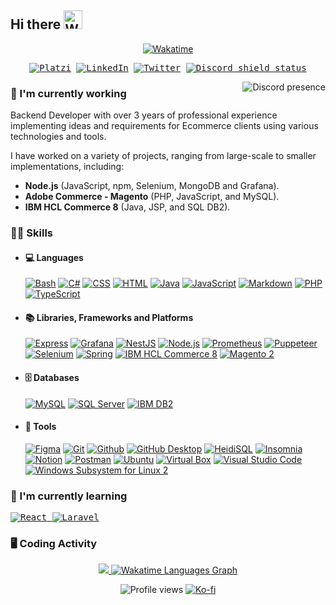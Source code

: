 <!-- 🟥 SMALL SHIELD/BADGE USED IN THIS DOCUMENT 🟥 -->
<!-- Wakatime                        https://wakatime.com/share/badges -->
<!-- Shields, basic and original     https://shields.io/ -->
<!-- Icons for shields and color     https://simpleicons.org/ -->
<!-- Custom Shields and icons        https://github.com/DenverCoder1/custom-icon-badges -->
<!-- Profile views                   https://github.com/antonkomarev/github-profile-views-counter -->
<!-- Timestamp in shield.io          https://github.com/badges/shields/issues/749 -->

<!-- How to make a shield.io badge with just a logo in the left side?: https://stackoverflow.com/questions/62155899/how-to-make-a-shield-io-badge-with-just-a-logo-in-the-left-side/63705827#63705827 -->

<h2>
  <span>Hi there</span>
  <!-- Microsoft animated emojis: https://github.com/Tarikul-Islam-Anik/Animated-Fluent-Emojis -->
  <img src="https://raw.githubusercontent.com/Tarikul-Islam-Anik/Animated-Fluent-Emojis/master/Emojis/Hand%20gestures/Waving%20Hand.png" alt="Waving Hand" width="30" />
</h2>

<p align=center>
<!-- <a href="https://www.linkedin.com/in/cabos-manuel/"><img alt="Timestamp Working" src="https://custom-icon-badges.demolab.com/date/1633093200?colorB=42b883&label=Experience&logo=computer&logoColor=white"></a> -->
<!-- <a href="https://codepen.io/cabosmanuel"><img alt="CodePen" src="https://img.shields.io/badge/CodePen-white?logo=codepen&logoColor=black"></a> -->
<a href="https://wakatime.com/@CabosManuel"><img alt="Wakatime" src="https://wakatime.com/badge/user/9e0548e0-ba44-4650-b0f1-5ece84453209.svg"></a>
</p>

<p align=center>
<kbd>
<a href="https://platzi.com/p/CabosManuel"><img alt="Platzi" src="https://img.shields.io/badge/Platzi-@CabosManuel-09e989?logo=platzi&logoColor=09e989"></a>
<a href="https://www.linkedin.com/in/cabos-manuel/"><img alt="LinkedIn" src="https://custom-icon-badges.demolab.com/badge/cabos--manuel/-white.svg?logo=linked_in&logoColor=white"></a>
<a href="https://twitter.com/mcabos_dev"><img alt="Twitter" src="https://img.shields.io/badge/%40mcabos__dev-black?logo=x&logoColor=white"></a>
<!-- Small badge Discord status (also works for servers) - https://github.com/gitlimes/discord-md-badge -->
<a href="https://discordapp.com/users/295729338933051404"><img alt="Discord shield status" src="https://dcbadge.limes.pink/api/shield/295729338933051404?style=flat&theme=discord-inverted"></a>
</kbd>
</p>

<!-- RIGHT CONTENT DISCORD PRESENCE --------------- -->
<!-- https://github.com/Zyplos/discord-readme-badge -->
<a href="https://discordapp.com/users/295729338933051404"><img align=right alt="Discord presence" src="https://discord-readme-badge.vercel.app/api?id=295729338933051404"></a>


<!-- LEFT CONTENT TEXT ---------------------------- -->
<!-- Currently working ============================================ -->
### 💼 I'm currently working
Backend Developer with over 3 years of professional experience implementing ideas and requirements for Ecommerce clients using various technologies and tools.

I have worked on a variety of projects, ranging from large-scale to smaller implementations, including:
- **Node.js** (JavaScript, npm, Selenium, MongoDB and Grafana).
- **Adobe Commerce - Magento** (PHP, JavaScript, and MySQL).
- **IBM HCL Commerce 8** (Java, JSP, and SQL DB2).

<!-- Skills ======================================================= -->
### 👨‍💻 Skills
- #### 💻 Languages
  <!-- [![Android](https://img.shields.io/badge/Android-3DDC84?logo=android&logoColor=white)](https://github.com/search?q=user%3ACabosManuel+topic%3Aandroid&type=repositories&s=updated&o=desc) -->
  <!-- [![SQL](https://custom-icon-badges.demolab.com/badge/SQL-025E8C.svg?logo=database&logoColor=white)](https://github.com/search?q=user%3ACabosManuel+topic%3Asql) -->
  [![Bash](https://img.shields.io/badge/Bash-121011.svg?logo=gnu-bash&logoColor=white)](#)
  [![C#](https://custom-icon-badges.demolab.com/badge/C%23-68217A.svg?logo=cs2&logoColor=white)](https://github.com/search?q=user%3ACabosManuel+language%3Acsharp)
  [![CSS](https://img.shields.io/badge/CSS-1572B6.svg?logo=css3&logoColor=white)](https://github.com/search?q=user%3ACabosManuel+language%3Acss)
  [![HTML](https://img.shields.io/badge/HTML-E34F26.svg?logo=html5&logoColor=white)](https://github.com/search?q=user%3ACabosManuel+language%3Ahtml)
  [![Java](https://custom-icon-badges.demolab.com/badge/Java-ed2025.svg?logo=java&logoColor=white)](https://github.com/search?q=user%3ACabosManuel+language%3Ajava&type=repositories&s=updated&o=desc)
  [![JavaScript](https://img.shields.io/badge/JavaScript-F7DF1E.svg?logo=javascript&logoColor=white)](https://github.com/search?q=user%3ACabosManuel+language%3Ajavascript&type=repositories&s=updated&o=desc)
  [![Markdown](https://img.shields.io/badge/Markdown-000000.svg?logo=markdown&logoColor=white)](https://github.com/search?q=user%3ACabosManuel+language%3Amarkdown)
  [![PHP](https://img.shields.io/badge/PHP-777BB4.svg?logo=php&logoColor=white)](https://github.com/search?q=user%3ACabosManuel+language%3Aphp&type=repositories&s=updated&o=desc)
  [![TypeScript](https://img.shields.io/badge/TypeScript-3178C6?logo=typescript&logoColor=white)](https://github.com/search?q=user%3ACabosManuel+language%3Atypescript&type=repositories&s=updated&o=desc)

- #### 📚 Libraries, Frameworks and Platforms
  <!-- [![Angular](https://img.shields.io/badge/Angular-c3002f.svg?logo=angular&logoColor=white)](#) -->
  [![Express](https://img.shields.io/badge/Express-000000?logo=express)](https://github.com/search?q=user%3ACabosManuel+topic%3Aexpress&type=repositories&s=updated&o=desc)
  [![Grafana](https://img.shields.io/badge/Grafana-F46800.svg?logo=grafana&logoColor=white)]()
  [![NestJS](https://img.shields.io/badge/NestJS-E0234E.svg?logo=nestjs)](https://github.com/search?q=user%3ACabosManuel+topic%3Anestjs&type=repositories&s=updated&o=desc)
  [![Node.js](https://img.shields.io/badge/Node.js-3d3f34.svg?logo=node.js)](https://github.com/search?q=user%3ACabosManuel+topic%3Anodejs&type=repositories&s=updated&o=desc)
  [![Prometheus](https://img.shields.io/badge/Prometheus-E6522C.svg?logo=prometheus&logoColor=white)](#)
  [![Puppeteer](https://img.shields.io/badge/Puppeteer-40B5A4.svg?logo=puppeteer&logoColor=white)](#)
  [![Selenium](https://img.shields.io/badge/Selenium-43B02A.svg?logo=selenium&logoColor=white)](#)
  [![Spring](https://img.shields.io/badge/Spring-6db33f.svg?logo=spring&logoColor=white)](https://github.com/search?q=user%3ACabosManuel+topic%3Aspring&type=repositories&s=updated&o=desc)
  [![IBM HCL Commerce 8](https://custom-icon-badges.demolab.com/badge/IBM-HCL_Commerce_8-blue.svg?logoColor=white&labelColor=black)](#)
  [![Magento 2](https://custom-icon-badges.demolab.com/badge/Magento_2-EE672F.svg?logo=magento-white)](#)

- #### 🗄️ Databases
  [![MySQL](https://img.shields.io/badge/MySQL-00618a.svg?logo=mysql&logoColor=white&labelColor=e48e00)](https://github.com/search?q=user%3ACabosManuel+topic%3Amysql&type=repositories&s=updated&o=desc)
  [![SQL Server](https://custom-icon-badges.demolab.com/badge/SQL_Server-blue.svg?logo=ssms)](#)
  [![IBM DB2](https://custom-icon-badges.demolab.com/badge/IBM-DB2-green.svg?logoColor=white&labelColor=black)](#)

- #### 🧰 Tools
  [![Figma](https://custom-icon-badges.demolab.com/badge/Figma-gray.svg?logo=figma-color)](#)
  [![Git](https://img.shields.io/badge/Git-e96228.svg?logo=git&logoColor=white)](#)
  [![Github](https://img.shields.io/badge/Github-0d1117.svg?logo=github&logoColor=white)](#)
  [![GitHub Desktop](https://img.shields.io/badge/GitHub%20Desktop-8034A9.svg?logo=github&logoColor=white)](#)
  [![HeidiSQL](https://custom-icon-badges.demolab.com/badge/HeidiSQL-2f4f4e.svg?logo=heidisql)](#)
  [![Insomnia](https://img.shields.io/badge/Insomnia-5700ce.svg?logo=insomnia&logoColor=white)](#)
  [![Notion](https://img.shields.io/badge/Notion-white.svg?logo=notion&logoColor=black)](#)
  [![Postman](https://img.shields.io/badge/Postman-FF6C37?logo=postman&logoColor=white)](#)
  [![Ubuntu](https://img.shields.io/badge/Ubuntu-dc532a.svg?logo=ubuntu&logoColor=white)](#)
  [![Virtual Box](https://img.shields.io/badge/Virtual_Box-1c3b62.svg?logo=virtualbox&logoColor=white)](#)
  [![Visual Studio Code](https://custom-icon-badges.demolab.com/badge/Visual%20Studio%20Code-3e3e42.svg?logo=vs-code)](#)
  [![Windows Subsystem for Linux 2](https://img.shields.io/badge/WSL_2-FCC624.svg?logo=linux&logoColor=black)](#)
  <!-- [![Neovim](https://img.shields.io/badge/Neovim-2a6793?logo=neovim&logoColor=539940)](#) -->
  <!-- [![Linux](https://img.shields.io/badge/Linux-273e6c.svg?logo=linux&logoColor=white)](#) -->
  <!-- [![ChatGPT](https://img.shields.io/badge/ChatGPT-70a597.svg?logo=openai&logoColor=white)](#) -->
  <!-- [![Discord](https://img.shields.io/badge/-Discord-5865F2.svg?logo=discord&logoColor=white)](https://discordapp.com/users/295729338933051404) -->
  <!-- [![Android Studio](https://img.shields.io/badge/Android%20Studio-008678.svg?logo=android-studio&logoColor=white)](https://github.com/search?q=user%3ACabosManuel+topic%3Aandroid&type=repositories&s=updated&o=desc) -->
  <!-- [![Eclipse](https://img.shields.io/badge/Eclipse-2b1e52.svg?logo=eclipse&logoColor=2b1e52&labelColor=orange)](#) -->
  <!-- [![Visual Studio](https://custom-icon-badges.demolab.com/badge/Visual%20Studio-3e3e42.svg?logo=visualstudio)](#) -->
  <!-- [![SQL Server Management Studio](https://custom-icon-badges.demolab.com/badge/SQL_Server_Management_Studio-blue.svg?logo=ssms)](#) -->
  <!-- [![DBeaver](https://custom-icon-badges.demolab.com/badge/DBeaver-51afb5.svg?logo=dbeaver&labelColor=836d5e)](#) -->

<!-- Currently learning ========================================= -->
<h3>🌱 I'm currently learning</h3>
<p>
<kbd>
  <!--<a href="#"><img alt="Docker" src="https://img.shields.io/badge/Docker-1e63ee?logo=docker&logoColor=white"></a>-->
  <!-- <a href="#"><img alt="Elasticsearch" src="https://custom-icon-badges.demolab.com/badge/Elasticsearch-04bcb4.svg?logo=elasticsearch-color&labelColor=343444"></a> -->
  <!-- <a href="#">
    <img alt="MongoDB" src="https://img.shields.io/badge/MongoDB-47A248.svg?logo=mongodb&logoColor=white">
  </a> -->
  <!-- <a href="#">
    <img alt="PostgreSQL" src="https://img.shields.io/badge/PostgreSQL-4169E1.svg?logo=postgresql&logoColor=white">
  </a> -->
  <!-- <a href="#">
    <img alt="AWS" src="https://custom-icon-badges.demolab.com/badge/AWS-FF9900.svg?logo=aws&logoColor=white">
  </a> -->
  <a href="https://github.com/search?q=user%3ACabosManuel+topic%3Areact&type=repositories&s=updated&o=desc">
    <img alt="React" src="https://img.shields.io/badge/React-20232a.svg?logo=react&logoColor=61DAFB">
  </a>
  <a href="https://github.com/search?q=user%3ACabosManuel+topic%3Alaravel&type=repositories&s=updated&o=desc">
    <img alt="Laravel" src="https://img.shields.io/badge/Laravel-F05340.svg?logo=laravel&logoColor=white">
  </a>
</kbd>
</p>

<!-- Wakatime Graphs -->
### 🖥️ Coding Activity
<!-- <img src="https://github-readme-stats.vercel.app/api?username=CabosManuel&theme=dark"> -->
<!-- <img src="https://github-readme-streak-stats.herokuapp.com?user=CabosManuel&theme=dark&hide_border=true"> -->
<!-- <img src="https://github-readme-stats.vercel.app/api/top-langs/?username=CabosManuel&layout=compact&hide_border=true&theme=dark&langs_count=8&hide=tsql,sqlpl"> -->
<!-- <a href="https://wakatime.com/@CabosManuel"><img src="https://wakatime.com/share/@CabosManuel/f6b4054c-9f4c-4645-9dc0-f18ac42bd0dd.svg" alt="Wakatime Languages Graph"></a> -->
<p align=center>
  <a href="https://wakatime.com/@CabosManuel">
    <img src="https://wakatime.com/share/@CabosManuel/b7f49050-60b0-487d-85ab-6239a165ef0c.png">
  </a>
  <a href="https://wakatime.com/@CabosManuel">
    <img src="https://wakatime.com/share/@CabosManuel/6dd5baf8-e847-4d51-9a91-221aa6adb4de.svg" alt="Wakatime Languages Graph">
  </a>
</p>

<!-- PROFILE VIEWS ################################################## -->
<p align=center>
  <img alt="Profile views" src="https://komarev.com/ghpvc/?username=CabosManuel&color=42b883">
  <a href="https://ko-fi.com/kbossmc"><img alt="Ko-fi" src="https://img.shields.io/badge/buy_me_a_coffee-ff5f5f?logo=ko-fi&logoColor=white"></a>
</p>

<!-- Games -->
<!--
<span>
<a href="#"><img alt="Rocket League" align=right src="https://custom-icon-badges.demolab.com/badge/Rocket_League-Diamond_II-23d6f2.svg?logo=rocket-league&labelColor=003a91"></a>
<br>
<a href="#"><img alt="Apex Legends" align=right src="https://custom-icon-badges.demolab.com/badge/Apex_Legends-Bronze-674d39.svg?logo=apex&labelColor=black"></a>
<br>
<a href="#"><img alt="Minecraft" align=right src="https://custom-icon-badges.demolab.com/badge/Minecraft-825c3f.svg?logo=minecraft-block&labelColor=4e9c32"></a>
</span>
-->

<!-- Tricks Github README -->
<!-- https://notes.aliciasykes.com/36402/github-markdown-tricks -->
<!-- https://grantwinney.com/cool-markdown-tricks-for-github/ -->
